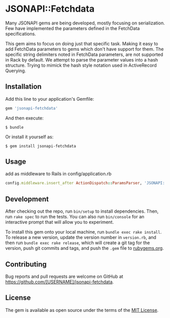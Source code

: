 # JSONAPI::Fetchdata

Many JSONAPI gems are being developed, mostly focusing on serialization.
Few have implemented the parameters defined in the FetchData specifications.

This gem aims to focus on doing just that specific task.
Making it easy to add FetchData parameters to gems which don't have support for them.
The specific string delimiters noted in FetchData parameters, are not supported in Rack by default.
We attempt to parse the parameter values into a hash structure.
Trying to mimick the hash style notation used in ActiveRecord Querying.

## Installation

Add this line to your application's Gemfile:

```ruby
gem 'jsonapi-fetchdata'
```

And then execute:

    $ bundle

Or install it yourself as:

    $ gem install jsonapi-fetchdata

## Usage

add as middleware to Rails in config/application.rb

```ruby
config.middleware.insert_after ActionDispatch::ParamsParser, 'JSONAPI::FetchData::Middleware'
```

## Development

After checking out the repo, run `bin/setup` to install dependencies. Then, run `rake spec` to run the tests. You can also run `bin/console` for an interactive prompt that will allow you to experiment.

To install this gem onto your local machine, run `bundle exec rake install`. To release a new version, update the version number in `version.rb`, and then run `bundle exec rake release`, which will create a git tag for the version, push git commits and tags, and push the `.gem` file to [rubygems.org](https://rubygems.org).

## Contributing

Bug reports and pull requests are welcome on GitHub at https://github.com/[USERNAME]/jsonapi-fetchdata.


## License

The gem is available as open source under the terms of the [MIT License](http://opensource.org/licenses/MIT).
